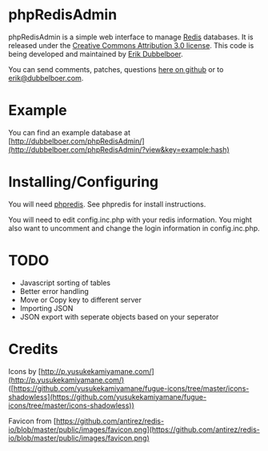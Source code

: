 phpRedisAdmin
=============

phpRedisAdmin is a simple web interface to manage [Redis](http://redis.io/) databases. It is released under the [Creative Commons Attribution 3.0 license](http://creativecommons.org/licenses/by/3.0/). This code is being developed and maintained by [Erik Dubbelboer](https://github.com/ErikDubbelboer/).

You can send comments, patches, questions [here on github](https://github.com/ErikDubbelboer/phpRedisAdmin/issues) or to erik@dubbelboer.com.


Example
=======

You can find an example database at [http://dubbelboer.com/phpRedisAdmin/](http://dubbelboer.com/phpRedisAdmin/?view&key=example:hash)


Installing/Configuring
======================

You will need [phpredis](https://github.com/nicolasff/phpredis). See phpredis for install instructions.

You will need to edit config.inc.php with your redis information. You might also want to uncomment and change the login information in config.inc.php.


TODO
====

* Javascript sorting of tables
* Better error handling
* Move or Copy key to different server
* Importing JSON
* JSON export with seperate objects based on your seperator


Credits
=======

Icons by [http://p.yusukekamiyamane.com/](http://p.yusukekamiyamane.com/) ([https://github.com/yusukekamiyamane/fugue-icons/tree/master/icons-shadowless](https://github.com/yusukekamiyamane/fugue-icons/tree/master/icons-shadowless))

Favicon from [https://github.com/antirez/redis-io/blob/master/public/images/favicon.png](https://github.com/antirez/redis-io/blob/master/public/images/favicon.png)

